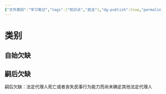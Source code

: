 ```yaml
---
{"文件类别":"学习笔记","tags":["知识点","民法"],"dg-publish":true,"permalink":"/学习笔记studyup/知识点cheese/法定代理人欠缺/","dgPassFrontmatter":true,"created":"2024-09-18T20:08:29.933+08:00","updated":"2024-10-28T14:56:06.818+08:00"}
---
```


# 类别
## 自始欠缺
## 嗣后欠缺
嗣后欠缺：法定代理人死亡或者丧失民事行为能力而尚末确定其他法定代理人